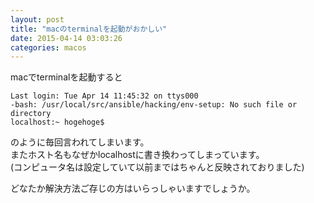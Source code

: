 ```yaml
---
layout: post
title: "macのterminalを起動がおかしい"
date: 2015-04-14 03:03:26
categories: macos
---
```

<p>macでterminalを起動すると</p>

<pre><code>Last login: Tue Apr 14 11:45:32 on ttys000
-bash: /usr/local/src/ansible/hacking/env-setup: No such file or directory
localhost:~ hogehoge$
</code></pre>

<p>のように毎回言われてしまいます。<br>
またホスト名もなぜかlocalhostに書き換わってしまっています。<br>
(コンピュータ名は設定していて以前まではちゃんと反映されておりました)</p>

<p>どなたか解決方法ご存じの方はいらっしゃいますでしょうか。</p>
